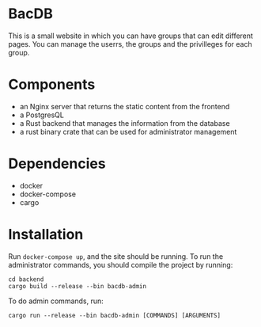 # BacDB

This is a small website in which you can have groups that can edit different pages. You can manage the userrs, the groups and the privilleges for each group.

# Components

* an Nginx server that returns the static content from the frontend
* a PostgresQL
* a Rust backend that manages the information from the database
* a rust binary crate that can be used for administrator management

# Dependencies

* docker
* docker-compose
* cargo

# Installation

Run `docker-compose up`, and the site should be running.
To run the administrator commands, you should compile the project by running:

```
cd backend
cargo build --release --bin bacdb-admin
```

To do admin commands, run:

```
cargo run --release --bin bacdb-admin [COMMANDS] [ARGUMENTS]
```
